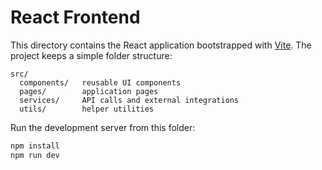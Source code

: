 # React Frontend

This directory contains the React application bootstrapped with
[Vite](https://vitejs.dev/). The project keeps a simple folder structure:

```
src/
  components/   reusable UI components
  pages/        application pages
  services/     API calls and external integrations
  utils/        helper utilities
```

Run the development server from this folder:

```bash
npm install
npm run dev
```
